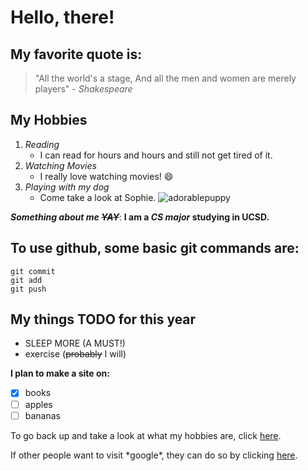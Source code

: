# Hello, there! 

## My favorite quote is:
> "All the world's a stage, And all the men and women are merely players" \- *Shakespeare*

## My Hobbies
1. *Reading*
   - I can read for hours and hours and still not get tired of it.
2. *Watching Movies*
   - I really love watching movies! :smile:
3. *Playing with my dog*
   - Come take a look at Sophie.
   ![adorablepuppy]()

***Something about me ~~YAY~~***: 
**I am a _CS major_ studying in UCSD.** 

## To use github, some basic git commands are: 
```
git commit
git add
git push
```
## My things TODO for this year
- SLEEP MORE (A MUST!) 
- exercise (~~probably~~ I will) 

**I plan to make a site on:** 
- [x] books
- [ ] apples
- [ ] bananas

To go back up and take a look at what my hobbies are, click [here](https://github.com/haelaine/Github-Page/blob/main/README.md#my-hobbies). 

If other people want to visit \*google\*, they can do so by clicking [here](https://google.com).



